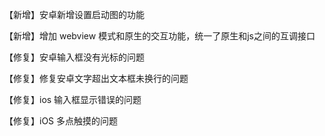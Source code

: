 【新增】安卓新增设置启动图的功能

【新增】增加 webview 模式和原生的交互功能，统一了原生和js之间的互调接口

【修复】安卓输入框没有光标的问题

【修复】修复安卓文字超出文本框未换行的问题

【修复】ios 输入框显示错误的问题

【修复】iOS 多点触摸的问题